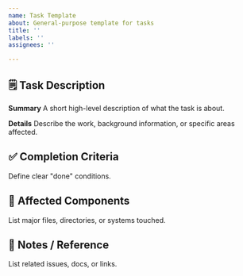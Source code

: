 ```yaml
---
name: Task Template
about: General-purpose template for tasks
title: ''
labels: ''
assignees: ''

---
```


## 🗒️ Task Description
**Summary**
A short high-level description of what the task is about.

**Details**
Describe the work, background information, or specific areas affected.

## ✅ Completion Criteria
Define clear "done" conditions.

## 📂 Affected Components
List major files, directories, or systems touched.

## 🚧 Notes / Reference
List related issues, docs, or links.
